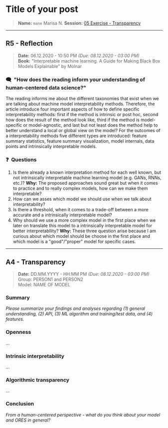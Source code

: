 # Title of your post
> **Name:** `mane` Marisa N.
> **Session:** [05 Exercise - Transparency](https://github.com/FUB-HCC/hcds-winter-2020/wiki/05_exercise)   
----

## R5 - Reflection
> **Date:** 06.12.2020 - 10:50 PM *(Due: 08.12.2020 - 03:00 PM)*<br>
> **Book:** "Interpretable machine learning. A Guide for Making Black Box Models Explainable" by Molnar

### 🗨️&nbsp; "How does the reading inform your understanding of human-centered data science?"  

The reading informs me about the different taxonomies that exist when we are talking about machine model interpretability methods. Therefore, the article introduce four important aspects of how to define specific interpretability methods: first if the method is intrinsic or post hoc, second how does the result of the method look like, third if the method is model-specific or model-agnostic, and last but not least does the method help to better understand a local or global view on the model? For the outcomes of a interpretability methods five different types are introduced: feature summary statistics, feature summary visualization, model internals, data points and intrinsically interpretable models.


### ❓&nbsp; Questions
1. Is there already a known interpretation method for each well known, but not intrinsically interpretable machine learning model (e.g. GANs, RNNs, etc.)?
**Why:** The proposed approaches sound great but when it comes to practice and to really complex models, how can we make them interpretable?
1. How can we asses which model we should use when we talk about interpretability?
1. Is there a threshold, when it comes to a trade-off between a more accurate and a intrinsically interpretable model?
1. Why should we use a more complex model in the first place when we later on translate this model to a intrinsically interpretable model for better interpretabllity?
**Why:** These three question arise because I am curious about which model should be choose in the first place and which model is a  "good"/"proper" model for specific cases.

***

## A4 - Transparency
> **Date:** DD.MM.YYYY - HH:MM PM *(Due: 08.12.2020 - 03:00 PM)*<br>
> Group: PERSON1 and PERSON2<br>
> Model: NAME OF MODEL<br>

### Summary

_Please summarize your findings and analyses regarding (1) general understanding, (2) API, (3) ML algorithm and training/test data, and (4) features._

### Openness
...

### Intrinsic interpretability
...

### Algorithmic transparency
...

### Conclusion
_From a human-centered perspective - what do you think about your model and ORES in general?_
